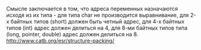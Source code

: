 Смысле заключается в том, что адреса переменных назначаются исходя из их типа - для типа char не производится выравнивание, для 2-х байтных типов (short) должен быть четный адрес, для 4-х байтных типов (int) адрес должен делиться на 4, для 8-ми байтных типов типа (long, pointer, double) адрес должен делиться на 8.
http://www.catb.org/esr/structure-packing/